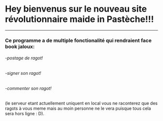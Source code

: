 <h1>Hey bienvenus sur le nouveau site révolutionnaire maide in Pastèche!!!</h1>
<hr>
<h3>Ce programme a de multiple fonctionalité qui rendraient face book jaloux:</h3>

<h6>-postage de ragot!</h6>

<h6>-signer son ragot!</h6>

<h6>-commenter son ragot!</h6>

<p>(le serveur etant actuellement uniquent en local vous ne raconterez que des ragots à vous meme mais au moin personne ne le vera puisque tous cela sera hors ligne : D).</p>


